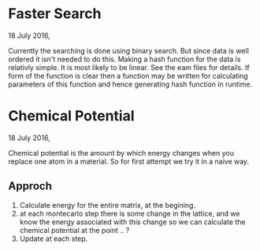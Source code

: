 # Faster Search
  18 July 2016,

  Currently the searching is done using binary search. But since data is well ordered it isn't needed to do this. Making a hash function for the data is relativly simple. It is most likely to be linear. See the eam files for details.
  If form of the function is clear then a function may be written for calculating parameters of this function and hence generating hash function in runtime.

# Chemical Potential
  18 July 2016,

  Chemical potential is the amount by which energy changes when you replace one atom in a material. So  for first attempt we try it in a naive way.

  ## Approch

  1. Calculate energy for the entire matrix, at the begining.
  2. at each montecarlo step there is some change in the lattice, and we know the energy associated with this change so we can calculate the chemical potential at the point .. ?
  3. Update at each step.
